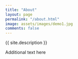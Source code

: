 ```yaml
---
title: "About"
layout: page
permalink: "/about.html"
image: assets/images/demo1.jpg
comments: false
---
```


 {{ site.description }}




Additional text here
